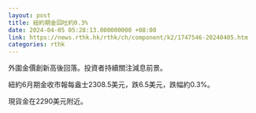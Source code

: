 ```yaml
---
layout: post
title: 紐約期金回吐約0.3%
date: 2024-04-05 05:28:13.000000000 +08:00
link: https://news.rthk.hk/rthk/ch/component/k2/1747546-20240405.htm
categories: rthk
---
```


外圍金價創新高後回落。投資者持續關注減息前景。

紐約6月期金收市報每盎士2308.5美元，跌6.5美元，跌幅約0.3%。

現貨金在2290美元附近。
